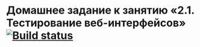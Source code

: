 # Домашнее задание к занятию  «2.1. Тестирование веб-интерфейсов» [![Build status](https://ci.appveyor.com/api/projects/status/amrsy1un2v2mlhy9?svg=true)](https://ci.appveyor.com/project/Maryust/aqahomework3-1)
